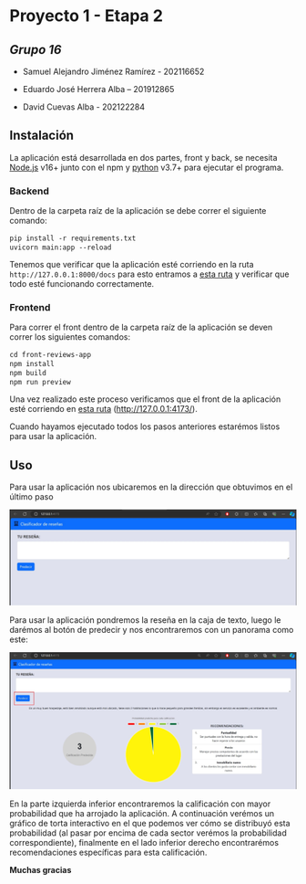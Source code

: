 # Proyecto 1 - Etapa 2
## _Grupo 16_

- Samuel Alejandro Jiménez Ramírez - 202116652

- Eduardo José Herrera Alba – 201912865 

- David Cuevas Alba - 202122284

## Instalación

La aplicación está desarrollada en dos partes, front y back, se necesita  [Node.js](https://nodejs.org/) v16+ junto con el npm y [python](https://www.python.org/) v3.7+ para ejecutar el programa.

### Backend

Dentro de la carpeta raíz de la aplicación se debe correr el siguiente comando:
```
pip install -r requirements.txt
uvicorn main:app --reload
```

Tenemos que verificar que la aplicación esté corriendo en la ruta `http://127.0.0.1:8000/docs` para esto entramos a [esta ruta](http://127.0.0.1:8000/docs) y verificar que todo esté funcionando correctamente.

### Frontend

Para correr el front dentro de la carpeta raíz de la aplicación se deven correr los siguientes comandos:

```
cd front-reviews-app
npm install
npm build
npm run preview
```

Una vez realizado este proceso verificamos que el front de la aplicación esté corriendo en [esta ruta](http://127.0.0.1:4173/) (http://127.0.0.1:4173/).

Cuando hayamos ejecutado todos los pasos anteriores estarémos listos para usar la aplicación.

## Uso

Para usar la aplicación nos ubicaremos en la dirección que obtuvimos en el último paso

![Imágen de referencia de la aplicación](imgs/pic1.jpg)

Para usar la aplicación pondremos la reseña en la caja de texto, luego le darémos al botón de predecir y nos encontraremos con un panorama como este: 

![Imágen de referencia de la aplicación con una predicción hecha](imgs/pic2.jpg)

En la parte izquierda inferior encontraremos la calificación con mayor probabilidad que ha arrojado la aplicación. A continuación verémos un gráfico de torta interactivo en el que podemos ver cómo se distribuyó esta probabilidad (al pasar por encima de cada sector verémos la probabilidad correspondiente), finalmente en el lado inferior derecho encontrarémos recomendaciones específicas para esta calificación.

**Muchas gracias**
